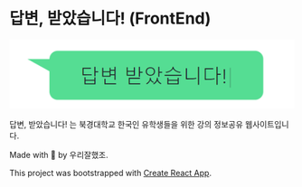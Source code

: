 # 답변, 받았습니다! (FrontEnd)

<p align="center">
  <img src="https://github.com/Honeycourse/honeycourses-frontend/blob/main/2a08b3abb803c6f2c999fcc7e7d0cfb.png" alt="logo"/>
</p>

답변, 받았습니다! 는 북경대학교 한국인 유학생들을 위한 강의 정보공유 웹사이트입니다.

Made with 💙 by 우리잘했조.

This project was bootstrapped with [Create React App](https://github.com/facebook/create-react-app).
